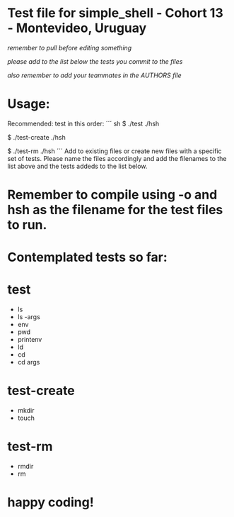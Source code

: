 # Test file for simple_shell - Cohort 13 - Montevideo, Uruguay
*remember to pull before editing something*

*please add to the list below the tests you commit to the files*

*also remember to add your teammates in the AUTHORS file*

# Usage: 
Recommended: test in this order:
´´´ sh
$ ./test ./hsh

$ ./test-create ./hsh

$ ./test-rm ./hsh
´´´
Add to existing files or create new files with a specific set of tests. Please name the files accordingly and add the filenames to the list above and the tests addeds to the list below.

# Remember to compile using -o and hsh as the filename for the test files to run. 

# Contemplated tests so far:
# test
- ls
- ls -args
- env
- pwd
- printenv
- ld
- cd
- cd args

# test-create
- mkdir
- touch

# test-rm
- rmdir
- rm

# happy coding!
